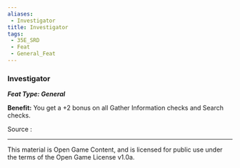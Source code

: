 ```yaml
---
aliases:
 - Investigator
title: Investigator
tags: 
 - 35E_SRD
 - Feat
 - General_Feat
---
```

### Investigator 
***Feat Type: General***

**Benefit:** You get a +2 bonus on all Gather Information checks and
Search checks.


Source :



---



This material is Open Game Content, and is licensed for public use under the terms of the Open Game License v1.0a.

